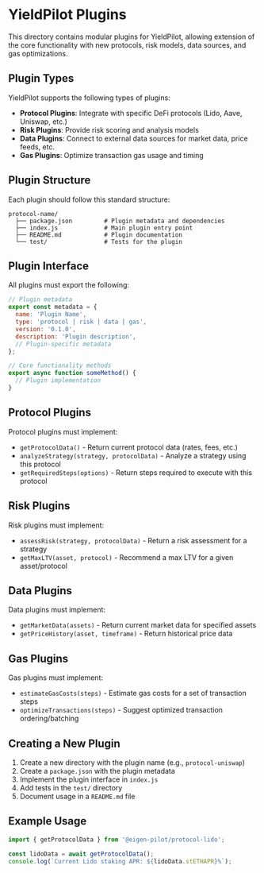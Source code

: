 # YieldPilot Plugins

This directory contains modular plugins for YieldPilot, allowing extension of the core functionality with new protocols, risk models, data sources, and gas optimizations.

## Plugin Types

YieldPilot supports the following types of plugins:

- **Protocol Plugins**: Integrate with specific DeFi protocols (Lido, Aave, Uniswap, etc.)
- **Risk Plugins**: Provide risk scoring and analysis models
- **Data Plugins**: Connect to external data sources for market data, price feeds, etc.
- **Gas Plugins**: Optimize transaction gas usage and timing

## Plugin Structure

Each plugin should follow this standard structure:

```
protocol-name/
  ├── package.json         # Plugin metadata and dependencies
  ├── index.js             # Main plugin entry point
  ├── README.md            # Plugin documentation
  └── test/                # Tests for the plugin
```

## Plugin Interface

All plugins must export the following:

```javascript
// Plugin metadata
export const metadata = {
  name: 'Plugin Name',
  type: 'protocol | risk | data | gas',
  version: '0.1.0',
  description: 'Plugin description',
  // Plugin-specific metadata
};

// Core functionality methods
export async function someMethod() {
  // Plugin implementation
}
```

## Protocol Plugins

Protocol plugins must implement:

- `getProtocolData()` - Return current protocol data (rates, fees, etc.)
- `analyzeStrategy(strategy, protocolData)` - Analyze a strategy using this protocol
- `getRequiredSteps(options)` - Return steps required to execute with this protocol

## Risk Plugins

Risk plugins must implement:

- `assessRisk(strategy, protocolData)` - Return a risk assessment for a strategy
- `getMaxLTV(asset, protocol)` - Recommend a max LTV for a given asset/protocol

## Data Plugins

Data plugins must implement:

- `getMarketData(assets)` - Return current market data for specified assets
- `getPriceHistory(asset, timeframe)` - Return historical price data

## Gas Plugins

Gas plugins must implement:

- `estimateGasCosts(steps)` - Estimate gas costs for a set of transaction steps
- `optimizeTransactions(steps)` - Suggest optimized transaction ordering/batching

## Creating a New Plugin

1. Create a new directory with the plugin name (e.g., `protocol-uniswap`)
2. Create a `package.json` with the plugin metadata
3. Implement the plugin interface in `index.js`
4. Add tests in the `test/` directory
5. Document usage in a `README.md` file

## Example Usage

```javascript
import { getProtocolData } from '@eigen-pilot/protocol-lido';

const lidoData = await getProtocolData();
console.log(`Current Lido staking APR: ${lidoData.stETHAPR}%`);
``` 